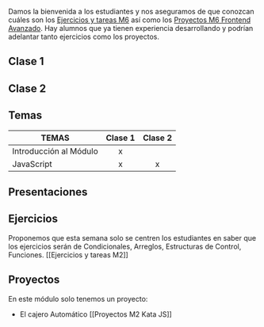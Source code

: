 Damos la bienvenida a los estudiantes y nos aseguramos de que conozcan cuáles son los [Ejercicios y tareas M6](/Ejercicios%20y%20tareas/Ejercicios%20y%20tareas%20M6.md) así como los [Proyectos M6 Frontend Avanzado](/Proyectos/Proyectos%20M6%20Kata%20Frontend%20Avanzado.md).
Hay alumnos que ya tienen experiencia desarrollando y podrían adelantar tanto ejercicios como los proyectos.
## Clase 1

## Clase 2

## Temas

|TEMAS   | Clase 1| Clase 2|
|---|:---:|:---:|
|Introducción al Módulo|x||
|JavaScript|x|x|

## Presentaciones

## Ejercicios
Proponemos que esta semana solo se centren los estudiantes en saber que los ejercicios serán de Condicionales, Arreglos, Estructuras de Control, Funciones.
[[Ejercicios y tareas M2]]
## Proyectos
En este módulo solo tenemos un proyecto:
- El cajero Automático
[[Proyectos M2 Kata JS]]


